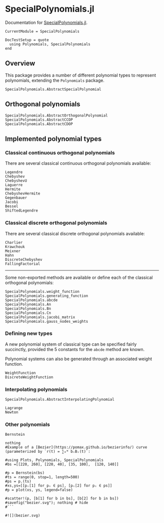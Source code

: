 # SpecialPolynomials.jl

Documentation for [SpecialPolynomials.jl](https://github.com/jverzani/SpecialPolynomials.jl).



```@meta
CurrentModule = SpecialPolynomials
```


```@meta
DocTestSetup = quote
  using Polynomials, SpecialPolynomials
end
```

## Overview

This package provides a number of different polynomial types to
represent polynomials, extending the `Polynomials` package.

```@docs
SpecialPolynomials.AbstractSpecialPolynomial
```

## Orthogonal polynomials

```@docs
SpecialPolynomials.AbstractOrthogonalPolynomial
SpecialPolynomials.AbstractCCOP
SpecialPolynomials.AbstractCDOP
```

## Implemented polynomial  types

### Classical continuous orthogonal polynomials

There are  several classical continuous  orthogonal polynomials available:

```@docs
Legendre
Chebyshev
ChebyshevU
Laguerre
Hermite
ChebyshevHermite
Gegenbauer
Jacobi
Bessel
ShiftedLegendre
```

### Classical discrete orthogonal polynomials

There are  several classical discrete  orthogonal polynomials available:

```@docs
Charlier
Krawchouk
Meixner
Hahn
DiscreteChebyshev
FallingFactorial
```


----

Some non-exported methods are available or define each of  the classical orthogonal polynomials:

```@docs
SpecialPolynomials.weight_function
SpecialPolynomials.generating_function
SpecialPolynomials.abcde
SpecialPolynomials.An
SpecialPolynomials.Bn
SpecialPolynomials.Cn
SpecialPolynomials.jacobi_matrix
SpecialPolynomials.gauss_nodes_weights
```

### Defining new types

A new polynomial system  of classical type can  be specified fairly  succinctly,  provided the 5 constants  for the  `abcde`  method are known.

Polynomial systems  can also be generated  through  an associated weight function.

```@docs
WeightFunction
DiscreteWeightFunction
```


### Interpolating polynomials

```@docs
SpecialPolynomials.AbstractInterpolatingPolynomial
```

```@docs
Lagrange
Newton
```

### Other polynomials

```@docs
Bernstein
```




```@example
nothing
#Example of a [Bezier](https://pomax.github.io/bezierinfo/) curve  (parameterized by `r(t) = ∑₀ᴺ bᵢBᵢ(t)`:

#using Plots, Polynomials, SpecialPolynomials
#bs =[[220, 260], [220, 40], [35, 100],  [120, 140]]

#p = Bernstein(bs)
#ts = range(0, stop=1, length=500)
#ps = p.(ts)
#xs,ys=[[pᵢ[1] for pᵢ ∈ ps], [pᵢ[2] for pᵢ ∈ ps]]
#p = plot(xs, ys, legend=false)

#scatter!(p, [b[1] for b in bs], [b[2] for b in bs])
#savefig("bezier.svg"); nothing # hide
#```

#![](bezier.svg)
```
